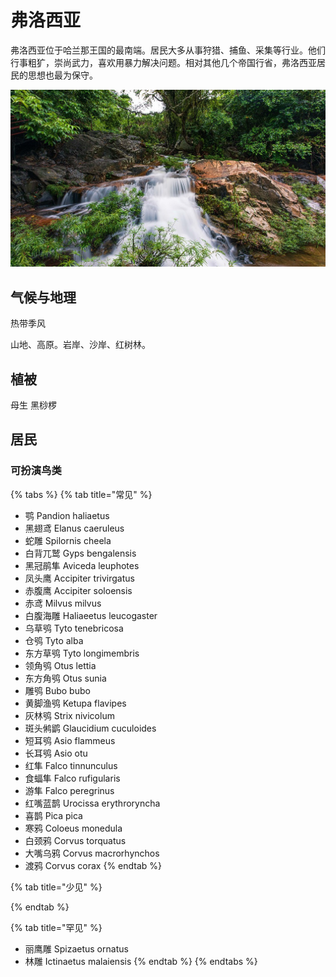 # 弗洛西亚

弗洛西亚位于哈兰那王国的最南端。居民大多从事狩猎、捕鱼、采集等行业。他们行事粗犷，崇尚武力，喜欢用暴力解决问题。相对其他几个帝国行省，弗洛西亚居民的思想也最为保守。

![](../../.gitbook/assets/hai-nan.jpg)

## 气候与地理 <a id="qi-hou"></a>

热带季风

‌山地、高原。岩岸、沙岸、红树林。

## 植被 <a id="zhi-bei"></a>

母生 黑桫椤 

## 居民 <a id="ju-min"></a>

### 可扮演鸟类 <a id="ke-ban-yan-niao-lei"></a>

{% tabs %}
{% tab title="常见" %}
* 鹗 Pandion haliaetus
* 黑翅鸢 Elanus caeruleus
* 蛇雕 Spilornis cheela
* 白背兀鹫 Gyps bengalensis
* 黑冠鹃隼 Aviceda leuphotes
* 凤头鹰 Accipiter trivirgatus
* 赤腹鹰 Accipiter soloensis
* 赤鸢 Milvus milvus
* 白腹海雕 Haliaeetus leucogaster
* 乌草鸮 Tyto tenebricosa
* 仓鸮 Tyto alba
* 东方草鸮 Tyto longimembris
* 领角鸮 Otus lettia
* 东方角鸮 Otus sunia
* 雕鸮 Bubo bubo
* 黄脚渔鸮 Ketupa flavipes
* 灰林鸮 Strix nivicolum
* 斑头鸺鹠 Glaucidium cuculoides
* 短耳鸮 Asio flammeus
* 长耳鸮 Asio otu
* 红隼 Falco tinnunculus
* 食蝠隼 Falco rufigularis
* 游隼 Falco peregrinus
* 红嘴蓝鹊 Urocissa erythroryncha
* 喜鹊 Pica pica
* 寒鸦 Coloeus monedula
* 白颈鸦 Corvus torquatus
* 大嘴乌鸦 Corvus macrorhynchos
* 渡鸦 Corvus corax
{% endtab %}

{% tab title="少见" %}

{% endtab %}

{% tab title="罕见" %}
* 丽鹰雕 Spizaetus ornatus
* 林雕 Ictinaetus malaiensis
{% endtab %}
{% endtabs %}

